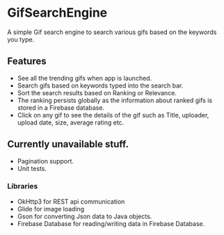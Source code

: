 # GifSearchEngine

A simple Gif search engine to search various gifs based on the keywords you type.

## Features

* See all the trending gifs when app is launched.
* Search gifs based on keywords typed into the search bar.
* Sort the search results based on Ranking or Relevance.
* The ranking persists globally as the information about ranked gifs is stored in a Firebase database.
* Click on any gif to see the details of the gif such as Title, uploader, upload date, size, average rating etc.

## Currently unavailable stuff.

* Pagination support.
* Unit tests.

### Libraries
* OkHttp3 for REST api communication
* Glide for image loading
* Gson for converting Json data to Java objects.
* Firebase Database for reading/writing data in Firebase Database.
